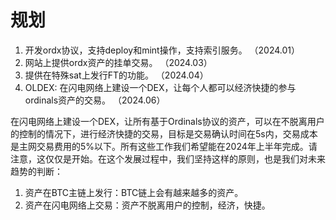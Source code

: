 规划
============


1. 开发ordx协议，支持deploy和mint操作，支持索引服务。  （2024.01）
2. 网站上提供ordx资产的挂单交易。    （2024.03）
3. 提供在特殊sat上发行FT的功能。     （2024.04）
4. OLDEX: 在闪电网络上建设一个DEX，让每个人都可以经济快捷的参与ordinals资产的交易。    （2024.06）

在闪电网络上建设一个DEX，让所有基于Ordinals协议的资产，可以在不脱离用户的控制的情况下，进行经济快捷的交易，目标是交易确认时间在5s内，交易成本是主网交易费用的5%以下。所有这些工作我们希望能在2024年上半年完成。请注意，这仅仅是开始。在这个发展过程中，我们坚持这样的原则，也是我们对未来趋势的判断：   
1. 资产在BTC主链上发行：BTC链上会有越来越多的资产。
2. 资产在闪电网络上交易：资产不脱离用户的控制，经济，快捷。


